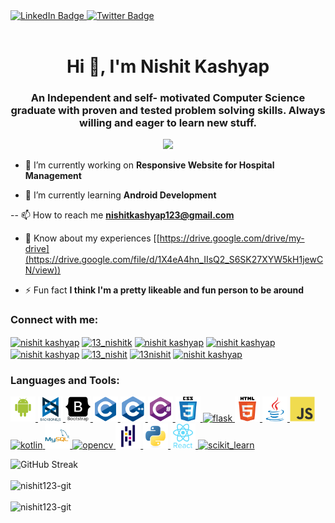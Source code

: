<div id="badges">
    <a href="https://www.linkedin.com/in/nishitkashyap">
      <img src="https://img.shields.io/badge/LinkedIn-blue?style=for-the-badge&logo=linkedin&logoColor=white" alt="LinkedIn Badge"/>
    </a>
    <a href="https://twitter.com/13_nishitK">
      <img src="https://img.shields.io/badge/Twitter-blue?style=for-the-badge&logo=twitter&logoColor=white" alt="Twitter Badge"/>
    </a>
  </div>

   <img src="https://komarev.com/ghpvc/?username=nishit123-git&style=flat-square&color=blue" alt=""/>


<h1 align="center">Hi 👋, I'm Nishit Kashyap</h1>
<h3 align="center">An Independent and self- motivated Computer Science graduate with proven and tested problem solving skills. Always willing and eager to learn new stuff.</h3>

<div align="center">
  <img src="https://media.giphy.com/media/2IudUHdI075HL02Pkk/giphy.gif"/>
</div>


- 🔭 I’m currently working on **Responsive Website for Hospital Management**

- 🌱 I’m currently learning **Android Development**

-- 📫 How to reach me **nishitkashyap123@gmail.com**

- 📄 Know about my experiences [[https://drive.google.com/drive/my-drive](https://drive.google.com/file/d/1X4eA4hn_IIsQ2_S6SK27XYW5kH1jewCN/view))

- ⚡ Fun fact **I think I'm a pretty likeable and fun person to be around**

<h3 align="left">Connect with me:</h3>
<p align="left">
<a href="https://codepen.io/nishit kashyap" target="blank"><img align="center" src="https://raw.githubusercontent.com/rahuldkjain/github-profile-readme-generator/master/src/images/icons/Social/codepen.svg" alt="nishit kashyap" height="30" width="40" /></a>
<a href="https://twitter.com/13_nishitk" target="blank"><img align="center" src="https://raw.githubusercontent.com/rahuldkjain/github-profile-readme-generator/master/src/images/icons/Social/twitter.svg" alt="13_nishitk" height="30" width="40" /></a>
<a href="https://linkedin.com/in/nishit kashyap" target="blank"><img align="center" src="https://raw.githubusercontent.com/rahuldkjain/github-profile-readme-generator/master/src/images/icons/Social/linked-in-alt.svg" alt="nishit kashyap" height="30" width="40" /></a>
<a href="https://kaggle.com/nishit kashyap" target="blank"><img align="center" src="https://raw.githubusercontent.com/rahuldkjain/github-profile-readme-generator/master/src/images/icons/Social/kaggle.svg" alt="nishit kashyap" height="30" width="40" /></a>
<a href="https://fb.com/nishit kashyap" target="blank"><img align="center" src="https://raw.githubusercontent.com/rahuldkjain/github-profile-readme-generator/master/src/images/icons/Social/facebook.svg" alt="nishit kashyap" height="30" width="40" /></a>
<a href="https://instagram.com/13_nishit" target="blank"><img align="center" src="https://raw.githubusercontent.com/rahuldkjain/github-profile-readme-generator/master/src/images/icons/Social/instagram.svg" alt="13_nishit" height="30" width="40" /></a>
<a href="https://hashnode.com/13nishit" target="blank"><img align="center" src="https://raw.githubusercontent.com/rahuldkjain/github-profile-readme-generator/master/src/images/icons/Social/hashnode.svg" alt="13nishit" height="30" width="40" /></a>
<a href="https://www.hackerearth.com/nishit kashyap" target="blank"><img align="center" src="https://raw.githubusercontent.com/rahuldkjain/github-profile-readme-generator/master/src/images/icons/Social/hackerearth.svg" alt="nishit kashyap" height="30" width="40" /></a>
</p>

<h3 align="left">Languages and Tools:</h3>
<p align="left"> <a href="https://developer.android.com" target="_blank" rel="noreferrer"> <img src="https://raw.githubusercontent.com/devicons/devicon/master/icons/android/android-original-wordmark.svg" alt="android" width="40" height="40"/> </a> <a href="https://backbonejs.org" target="_blank" rel="noreferrer"> <img src="https://raw.githubusercontent.com/devicons/devicon/master/icons/backbonejs/backbonejs-original-wordmark.svg" alt="backbonejs" width="40" height="40"/> </a> <a href="https://getbootstrap.com" target="_blank" rel="noreferrer"> <img src="https://raw.githubusercontent.com/devicons/devicon/master/icons/bootstrap/bootstrap-plain-wordmark.svg" alt="bootstrap" width="40" height="40"/> </a> <a href="https://www.cprogramming.com/" target="_blank" rel="noreferrer"> <img src="https://raw.githubusercontent.com/devicons/devicon/master/icons/c/c-original.svg" alt="c" width="40" height="40"/> </a> <a href="https://www.w3schools.com/cpp/" target="_blank" rel="noreferrer"> <img src="https://raw.githubusercontent.com/devicons/devicon/master/icons/cplusplus/cplusplus-original.svg" alt="cplusplus" width="40" height="40"/> </a> <a href="https://www.w3schools.com/cs/" target="_blank" rel="noreferrer"> <img src="https://raw.githubusercontent.com/devicons/devicon/master/icons/csharp/csharp-original.svg" alt="csharp" width="40" height="40"/> </a> <a href="https://www.w3schools.com/css/" target="_blank" rel="noreferrer"> <img src="https://raw.githubusercontent.com/devicons/devicon/master/icons/css3/css3-original-wordmark.svg" alt="css3" width="40" height="40"/> </a> <a href="https://flask.palletsprojects.com/" target="_blank" rel="noreferrer"> <img src="https://www.vectorlogo.zone/logos/pocoo_flask/pocoo_flask-icon.svg" alt="flask" width="40" height="40"/> </a> <a href="https://www.w3.org/html/" target="_blank" rel="noreferrer"> <img src="https://raw.githubusercontent.com/devicons/devicon/master/icons/html5/html5-original-wordmark.svg" alt="html5" width="40" height="40"/> </a> <a href="https://www.java.com" target="_blank" rel="noreferrer"> <img src="https://raw.githubusercontent.com/devicons/devicon/master/icons/java/java-original.svg" alt="java" width="40" height="40"/> </a> <a href="https://developer.mozilla.org/en-US/docs/Web/JavaScript" target="_blank" rel="noreferrer"> <img src="https://raw.githubusercontent.com/devicons/devicon/master/icons/javascript/javascript-original.svg" alt="javascript" width="40" height="40"/> </a> <a href="https://kotlinlang.org" target="_blank" rel="noreferrer"> <img src="https://www.vectorlogo.zone/logos/kotlinlang/kotlinlang-icon.svg" alt="kotlin" width="40" height="40"/> </a> <a href="https://www.mysql.com/" target="_blank" rel="noreferrer"> <img src="https://raw.githubusercontent.com/devicons/devicon/master/icons/mysql/mysql-original-wordmark.svg" alt="mysql" width="40" height="40"/> </a> <a href="https://opencv.org/" target="_blank" rel="noreferrer"> <img src="https://www.vectorlogo.zone/logos/opencv/opencv-icon.svg" alt="opencv" width="40" height="40"/> </a> <a href="https://pandas.pydata.org/" target="_blank" rel="noreferrer"> <img src="https://raw.githubusercontent.com/devicons/devicon/2ae2a900d2f041da66e950e4d48052658d850630/icons/pandas/pandas-original.svg" alt="pandas" width="40" height="40"/> </a> <a href="https://www.python.org" target="_blank" rel="noreferrer"> <img src="https://raw.githubusercontent.com/devicons/devicon/master/icons/python/python-original.svg" alt="python" width="40" height="40"/> </a> <a href="https://reactjs.org/" target="_blank" rel="noreferrer"> <img src="https://raw.githubusercontent.com/devicons/devicon/master/icons/react/react-original-wordmark.svg" alt="react" width="40" height="40"/> </a> <a href="https://scikit-learn.org/" target="_blank" rel="noreferrer"> <img src="https://upload.wikimedia.org/wikipedia/commons/0/05/Scikit_learn_logo_small.svg" alt="scikit_learn" width="40" height="40"/> </a> </p>

<div align="left">
  <img alt="GitHub Streak" height="180px" float="right" src="https://streak-stats.demolab.com?user=nishit123-git&theme=tokyonight-duo">
</div>
&nbsp;
<div align="left">
  <img src="https://github-readme-stats.vercel.app/api?username=nishit123-git&show_icons=true&locale=en&theme=great-gatsby&cardType=github" alt="nishit123-git" />
</div>
&nbsp;
<div align="left">
  <img src="https://github-readme-stats.vercel.app/api/top-langs?username=nishit123-git&show_icons=true&locale=en&layout=compact&theme=dark" alt="nishit123-git" />
</div>
